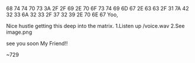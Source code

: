 68 74 74 70 73 3A 2F 2F 69 2E 70 6F 73 74 69 6D 67 2E 63 63 2F 31 7A 42 32 33 6A 32 33 2F 37 32 39 2E 70 6E 67
Yoo,

Nice hustle getting this deep into the matrix.
  1.Listen up /voice.wav
  2.See image.png

see you soon My Friend!!

~729

